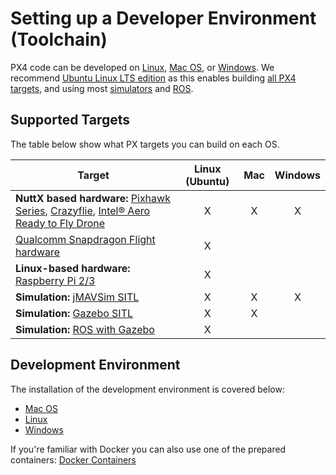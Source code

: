 # Setting up a Developer Environment (Toolchain)

PX4 code can be developed on [Linux](../dev_setup/dev_env_linux.md), [Mac OS](../dev_setup/dev_env_mac.md), or [Windows](../dev_setup/dev_env_windows.md). We recommend [Ubuntu Linux LTS edition](https://wiki.ubuntu.com/LTS) as this enables building [all PX4 targets](#supported-targets), and using most [simulators](../simulation/README.md) and [ROS](../ros/README.md).

## Supported Targets

The table below show what PX targets you can build on each OS.

Target | Linux (Ubuntu) | Mac | Windows
--|:--:|:--:|:--:
**NuttX based hardware:** [Pixhawk Series](../flight_controller/pixhawk_series.md), [Crazyflie](../flight_controller/crazyflie2.md), [Intel® Aero Ready to Fly Drone](../flight_controller/intel_aero.md) | X | X | X
[Qualcomm Snapdragon Flight hardware](../flight_controller/snapdragon_flight.md) | X | | 
**Linux-based hardware:** [Raspberry Pi 2/3](../flight_controller/raspberry_pi_navio2.md) | X | | 
**Simulation:** [jMAVSim SITL](../simulation/jmavsim.md) | X | X | X
**Simulation:** [Gazebo SITL](../simulation/gazebo.md) | X | X | 
**Simulation:** [ROS with Gazebo](../simulation/ros_interface.md) | X | | 


## Development Environment

The installation of the development environment is covered below:

  * [Mac OS](../dev_setup/dev_env_mac.md)
  * [Linux](../dev_setup/dev_env_linux.md)
  * [Windows](../dev_setup/dev_env_windows.md)

If you're familiar with Docker you can also use one of the prepared containers: [Docker Containers](../test_and_ci/docker.md)
